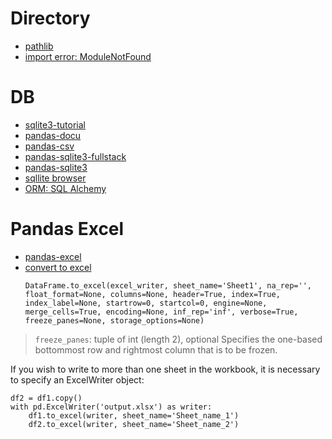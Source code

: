 # Directory 
* [pathlib](https://docs.python.org/3/library/pathlib.html )
* [import error: ModuleNotFound](https://towardsdatascience.com/how-to-fix-modulenotfounderror-and-importerror-248ce5b69b1c)
# DB 
* [sqlite3-tutorial](https://www.sqlitetutorial.net/)
* [pandas-docu](https://pandas.pydata.org/pandas-docs/stable/reference/frame.html)
* [pandas-csv](https://pandas.pydata.org/pandas-docs/stable/reference/api/pandas.read_csv.html)
* [pandas-sqlite3-fullstack](https://www.fullstackpython.com/blog/export-pandas-dataframes-sqlite-sqlalchemy.html)
* [pandas-sqlite3](https://pandas.pydata.org/pandas-docs/stable/reference/api/pandas.DataFrame.to_sql.html)
* [sqllite browser](https://sqlitebrowser.org/about/)
* [ORM: SQL Alchemy](https://www.sqlalchemy.org/)

# Pandas Excel
* [pandas-excel](https://pandas.pydata.org/pandas-docs/stable/user_guide/io.html#excel-files)
* [convert to excel](https://pandas.pydata.org/pandas-docs/stable/reference/api/pandas.DataFrame.to_excel.html#pandas.DataFrame.to_excel)
  ```
  DataFrame.to_excel(excel_writer, sheet_name='Sheet1', na_rep='', float_format=None, columns=None, header=True, index=True, index_label=None, startrow=0, startcol=0, engine=None, merge_cells=True, encoding=None, inf_rep='inf', verbose=True, freeze_panes=None, storage_options=None)
  ```

>`freeze_panes`: tuple of int (length 2), optional
Specifies the one-based bottommost row and rightmost column that is to be frozen.

If you wish to write to more than one sheet in the workbook, it is necessary to specify an ExcelWriter object:

```
df2 = df1.copy()
with pd.ExcelWriter('output.xlsx') as writer:  
    df1.to_excel(writer, sheet_name='Sheet_name_1')
    df2.to_excel(writer, sheet_name='Sheet_name_2')
```